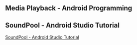 ## Media Playback - Android Programming
## SoundPool - Android Studio Tutorial
[SoundPool - Android Studio Tutorial](https://www.youtube.com/watch?v=fIWPSni7kUk&list=PLrnPJCHvNZuB9jxCReqit-b_AgaErBlJK&index=2)  
  